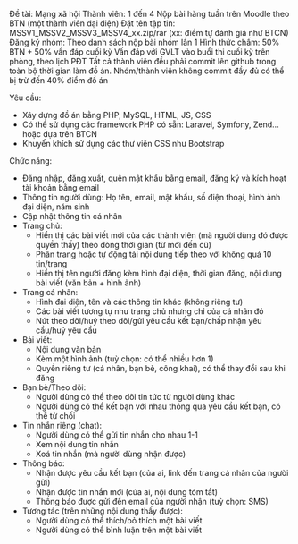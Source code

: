 Đề tài: Mạng xã hội
Thành viên: 1 đến 4
Nộp bài hàng tuần trên Moodle theo BTN (một thành viên đại diện)
Đặt tên tập tin: MSSV1_MSSV2_MSSV3_MSSV4_xx.zip/rar (xx: điểm tự đánh giá như BTCN)
Đăng ký nhóm: Theo danh sách nộp bài nhóm lần 1
Hình thức chấm: 50% BTN + 50% vấn đáp cuối kỳ
Vấn đáp với GVLT vào buổi thi cuối kỳ trên phòng, theo lịch PĐT
Tất cả thành viên đều phải commit lên github trong toàn bộ thời gian làm đồ án. Nhóm/thành viên không commit đầy đủ có thể bị trừ đến 40% điểm đồ án

Yêu cầu:
- Xây dựng đồ án bằng PHP, MySQL, HTML, JS, CSS
- Có thể sử dụng các framework PHP có sẵn: Laravel, Symfony, Zend... hoặc dựa trên BTCN
- Khuyến khích sử dụng các thư viên CSS như Bootstrap

Chức năng:
- Đăng nhập, đăng xuất, quên mật khẩu bằng email, đăng ký và kích hoạt tài khoản bằng email
- Thông tin người dùng: Họ tên, email, mật khẩu, số điện thoại, hình ảnh đại diện, năm sinh
- Cập nhật thông tin cá nhân
- Trang chủ:
  + Hiển thị các bài viết mới của các thành viên (mà người dùng đó được quyền thấy) theo dòng thời gian (từ mới đến cũ)
  + Phân trang hoặc tự động tải nội dung tiếp theo với không quá 10 tin/trang
  + Hiển thị tên người đăng kèm hình đại diện, thời gian đăng, nội dung bài viết (văn bản + hình ảnh)
- Trang cá nhân:
  + Hình đại diện, tên và các thông tin khác (không riêng tư)
  + Các bài viết tương tự như trang chủ nhưng chỉ của cá nhân đó
  + Nút theo dõi/huỷ theo dõi/gửi yêu cầu kết bạn/chấp nhận yêu cầu/huỷ yêu cầu
- Bài viết:
  + Nội dung văn bản
  + Kèm một hình ảnh (tuỳ chọn: có thể nhiều hơn 1)
  + Quyền riêng tư (cá nhân, bạn bè, công khai), có thể thay đổi sau khi đăng
- Bạn bè/Theo dõi:
  + Người dùng có thể theo dõi tin tức từ người dùng khác
  + Người dùng có thể kết bạn với nhau thông qua yêu cầu kết bạn, có thể từ chối
- Tin nhắn riêng (chat):
  + Người dùng có thể gửi tin nhắn cho nhau 1-1
  + Xem nội dung tin nhắn
  + Xoá tin nhắn (mà người dùng nhận được)
- Thông báo:
  + Nhận được yêu cầu kết bạn (của ai, link đến trang cá nhân của người gửi)
  + Nhận được tin nhắn mới (của ai, nội dung tóm tắt)
  + Thông báo được gửi đến email của người nhận (tuỳ chọn: SMS)
- Tương tác (trên những nội dung thấy được):
  + Người dùng có thể thích/bỏ thích một bài viết
  + Người dùng có thể bình luận trên một bài viết

